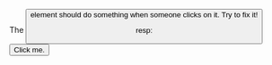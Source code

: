The <button> element should do something when someone clicks on it. Try to fix it!

resp:

<button onclick="alert('Hello')">Click me.</button>
